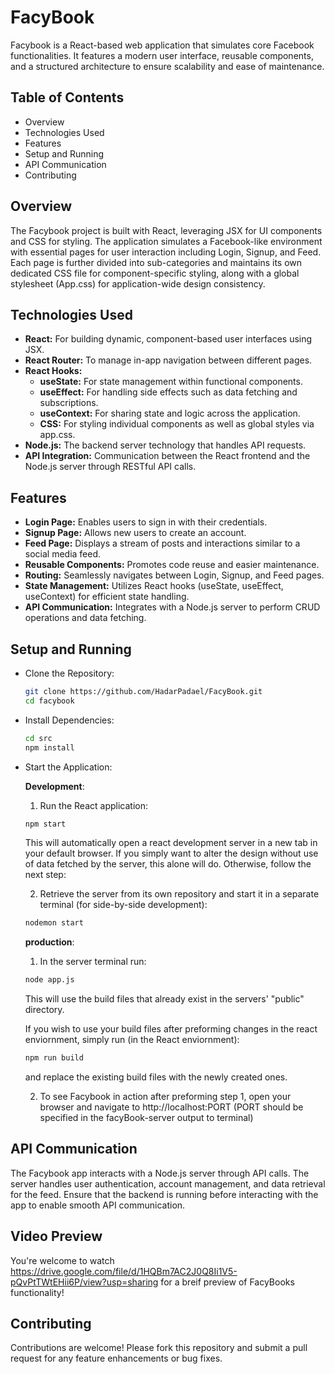 # FacyBook
Facybook is a React-based web application that simulates core Facebook functionalities. It features a modern user interface, reusable components, and a structured architecture to ensure scalability and ease of maintenance.

## Table of Contents
- Overview
- Technologies Used
- Features
- Setup and Running
- API Communication
- Contributing

## Overview
The Facybook project is built with React, leveraging JSX for UI components and CSS for styling. The application simulates a Facebook-like environment with essential pages for user interaction including Login, Signup, and Feed. Each page is further divided into sub-categories and maintains its own dedicated CSS file for component-specific styling, along with a global stylesheet (App.css) for application-wide design consistency.

## Technologies Used
- **React:** For building dynamic, component-based user interfaces using JSX.
- **React Router:** To manage in-app navigation between different pages.
- **React Hooks:**
  * **useState:** For state management within functional components.
  * **useEffect:** For handling side effects such as data fetching and subscriptions.
  * **useContext:** For sharing state and logic across the application.
  * **CSS:** For styling individual components as well as global styles via app.css.
- **Node.js:** The backend server technology that handles API requests.
- **API Integration:** Communication between the React frontend and the Node.js server through RESTful API calls.

## Features
- **Login Page:** Enables users to sign in with their credentials.
- **Signup Page:** Allows new users to create an account.
- **Feed Page:** Displays a stream of posts and interactions similar to a social media feed.
- **Reusable Components:** Promotes code reuse and easier maintenance.
- **Routing:** Seamlessly navigates between Login, Signup, and Feed pages.
- **State Management:** Utilizes React hooks (useState, useEffect, useContext) for efficient state handling.
- **API Communication:** Integrates with a Node.js server to perform CRUD operations and data fetching.

## Setup and Running
- Clone the Repository:
  ```bash
  git clone https://github.com/HadarPadael/FacyBook.git
  cd facybook
  ```
- Install Dependencies:
  ```bash
  cd src
  npm install
  ```
- Start the Application:
  
   **Development**:
     
     1) Run the React application:
     ```bash
     npm start
     ```
     This will automatically open a react development server in a new tab in your default browser.
     If you simply want to alter the design without use of data fetched by the server, this alone will do.
     Otherwise, follow the next step:
   
     2) Retrieve the server from its own repository and start it in a separate terminal (for side-by-side development):
     ```bash
     nodemon start
     ```
    **production**:
     
     1) In the server terminal run:
     ```bash
     node app.js
     ```
     This will use the build files that already exist in the servers' "public" directory.
     
     If you wish to use your build files after preforming changes in the react enviornment,
     simply run (in the React enviornment):
     ```bash
     npm run build
     ```
     and replace the existing build files with the newly created ones.
   
     2) To see Facybook in action after preforming step 1, open your browser and navigate to http://localhost:PORT (PORT should be specified in the facyBook-server output            to terminal)

## API Communication
The Facybook app interacts with a Node.js server through API calls. The server handles user authentication, account management, and data retrieval for the feed. Ensure that the backend is running before interacting with the app to enable smooth API communication.

## Video Preview 
You're welcome to watch https://drive.google.com/file/d/1HQBm7AC2J0Q8Ii1V5-pQvPtTWtEHii6P/view?usp=sharing for a breif preview of FacyBooks functionality!

## Contributing
Contributions are welcome! Please fork this repository and submit a pull request for any feature enhancements or bug fixes.

